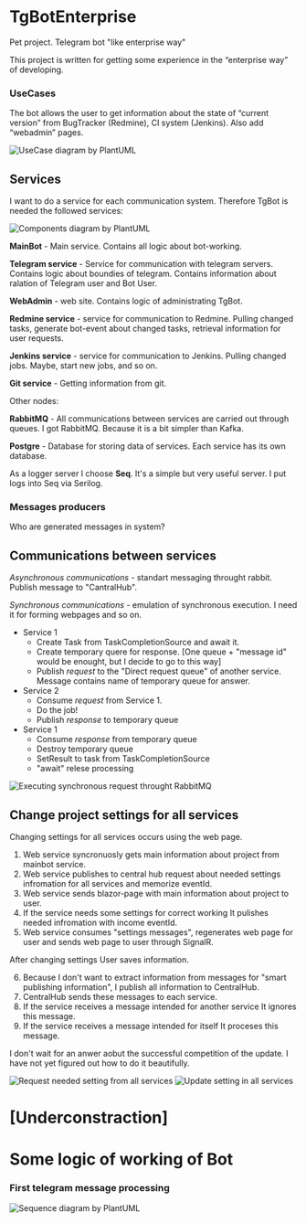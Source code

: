 # TgBotEnterprise
Pet project. Telegram bot "like enterprise way" 

This project is written for getting some experience in the “enterprise way” of developing.


### UseCases

The bot allows the user to get information about the state of “current version” from BugTracker (Redmine), CI system (Jenkins). 
Also add “webadmin” pages.

![UseCase diagram by PlantUML](http://www.plantuml.com/plantuml/proxy?cache=no&src=https://raw.githubusercontent.com/zavpav/TgBotEnterprise/main/UseCase.puml)


## Services

I want to do a service for each communication system.
Therefore TgBot is needed the followed services:

![Components diagram by PlantUML](http://www.plantuml.com/plantuml/proxy?cache=no&src=https://raw.githubusercontent.com/zavpav/TgBotEnterprise/main/Components.puml)


**MainBot** - Main service.  Contains all logic about bot-working.

**Telegram service** - Service for communication with telegram servers. Contains logic about boundies of telegram. Contains information about ralation of Telegram user and Bot User.

**WebAdmin** - web site. Contains logic of administrating TgBot.

**Redmine service** - service for communication to Redmine. Pulling changed tasks, generate bot-event about changed tasks, retrieval information for user requests.

**Jenkins service** - service for communication to Jenkins. Pulling changed jobs. Maybe, start new jobs, and so on.

**Git service** - Getting information from git.

Other nodes:

**RabbitMQ** - All communications between services are carried out through queues. I got RabbitMQ. Because it is a bit simpler than Kafka.

**Postgre** - Database for storing data of services. Each service has its own database.

As a logger server I choose **Seq**. It's a simple but very useful server. I put logs into Seq via Serilog.

### Messages producers

Who are generated messages in system?






## Communications between services
_Asynchronous communications_ - standart messaging throught rabbit. Publish message to "CantralHub".

_Synchronous communications_ - emulation of synchronous execution. I need it for forming webpages and so on.
- Service 1
    - Create Task from TaskCompletionSource and await it. 
    - Create temporary quere for response. [One queue + "message id" would be enought, but I decide to go to this way]    
    - Publish _request_ to the "Direct request queue" of another service. Message contains name of temporary queue for answer.
- Service 2
    - Consume _request_ from Service 1.
    - Do the job!
    - Publish _response_ to temporary queue
- Service 1
    - Consume _response_ from temporary queue
    - Destroy temporary queue
    - SetResult to task from TaskCompletionSource
    - "await" relese processing

![Executing synchronous request throught RabbitMQ](http://www.plantuml.com/plantuml/proxy?cache=no&src=https://raw.githubusercontent.com/zavpav/TgBotEnterprise/main/RabbitSynchronousRequest.puml)


## Change project settings for all services
Сhanging settings for all services occurs using the web page. 
1. Web service syncronuosly gets main information about project from mainbot service. 
2. Web service publishes to central hub request about needed settings infromation for all services and memorize eventId.
3. Web service sends blazor-page with main information about project to user.
4. If the service needs some settings for correct working It pulishes needed infromation with income eventId.
5. Web service consumes "settings messages", regenerates web page for user and sends web page to user through SignalR.

After changing settings User saves information.

6. Because I don't want to extract information from messages for "smart publishing information", I publish all information to CentralHub. 
7. CentralHub sends these messages to each service. 
8. If the service receives a message intended for another service It ignores this message.
9. If the service receives a message intended for itself It proceses this message.

I don't wait for an anwer aobut the successful competition of the update. I have not yet figured out how to do it beautifully.

![Request needed setting from all services](http://www.plantuml.com/plantuml/proxy?cache=no&src=https://raw.githubusercontent.com/zavpav/TgBotEnterprise/main/WebAdminChangeSettingsRequest.puml)
![Update setting in all services](http://www.plantuml.com/plantuml/proxy?cache=no&src=https://raw.githubusercontent.com/zavpav/TgBotEnterprise/main/WebAdminChangeSettingsUpdate.puml)


# [Underconstraction]

# Some logic of working of Bot

### First telegram message processing 

![Sequence diagram by PlantUML](http://www.plantuml.com/plantuml/proxy?cache=no&src=https://raw.githubusercontent.com/zavpav/TgBotEnterprise/main/ProcessingTelegramMessage.puml)

